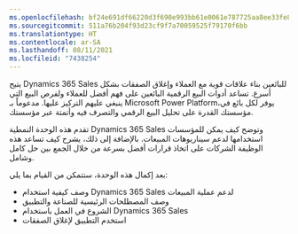 ```yaml
---
ms.openlocfilehash: bf24e691df66220d3f690e993bb61e0061e787725aa8ee33fe87decfaccaed89
ms.sourcegitcommit: 511a76b204f93d23cf9f7a70059525f79170f6bb
ms.translationtype: HT
ms.contentlocale: ar-SA
ms.lasthandoff: 08/11/2021
ms.locfileid: "7438254"
---
```

يتيح Dynamics 365 Sales للبائعين بناء علاقات قوية مع العملاء وإغلاق الصفقات بشكل أسرع. تساعد أدوات البيع الرقمية البائعين على فهم أفضل للعملاء ولفرص البيع التي ينبغي عليهم التركيز عليها. مدعوماً بـ Microsoft Power Platform،يوفر لكل بائع في مؤسستك القدرة على تحليل البيع الرقمي والتصرف فيه وأتمتة عبر مؤسستك.

تقدم هذه الوحدة النمطية Dynamics 365 Sales وتوضح كيف يمكن للمؤسسات استخدامها لدعم سيناريوهات المبيعات. بالإضافة إلى ذلك، يشرح كيف تساعد هذه الوظيفة الشركات على اتخاذ قرارات أفضل بسرعة من خلال الجمع بين حل كامل وشامل.

بعد إكمال هذه الوحدة، ستتمكن من القيام بما يلي:

 -  وصف كيفية استخدام Dynamics 365 Sales لدعم عملية المبيعات
 -  وصف المصطلحات الرئيسية للصناعة والتطبيق
 -  الشروع في العمل باستخدام Dynamics 365 Sales
 -  استخدم التطبيق لإغلاق الصفقات
